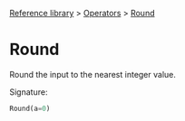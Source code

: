 [Reference library](../index.md) > [Operators](index.md) > [Round](round.md)

# Round

Round the input to the nearest integer value.

Signature:
```python
Round(a=0)
```
